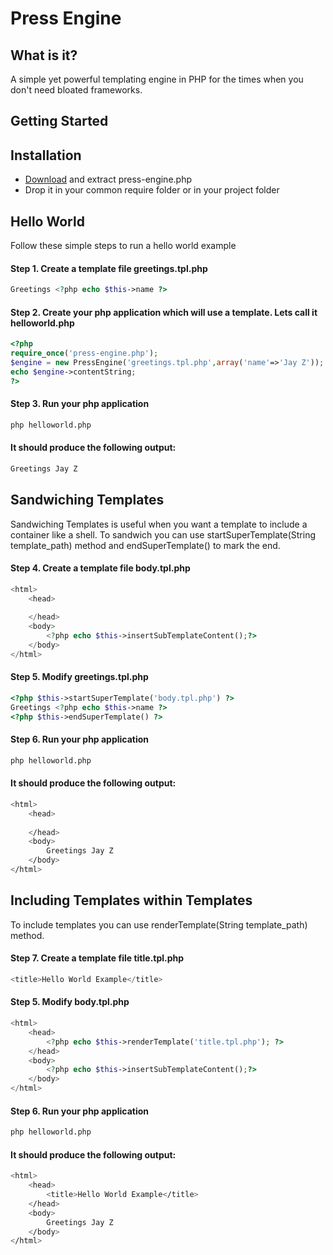 Press Engine
============

What is it?
--------------------------------------

A simple yet powerful templating engine in PHP for the times when you don't need bloated frameworks.

Getting Started
--------------------------------------

Installation
--------------------------------------

- [Download](https://github.com/tahirkhan/press-engine/archive/master.zip) and extract press-engine.php
- Drop it in your common require folder or in your project folder

Hello World
--------------------------------------

Follow these simple steps to run a hello world example

#### Step 1. Create a template file greetings.tpl.php

```php
Greetings <?php echo $this->name ?>
```

#### Step 2. Create your php application which will use a template. Lets call it helloworld.php

```php
<?php
require_once('press-engine.php');
$engine = new PressEngine('greetings.tpl.php',array('name'=>'Jay Z'));
echo $engine->contentString;
?>
```

#### Step 3. Run your php application 

```bash
php helloworld.php
```

#### It should produce the following output:

```bash
Greetings Jay Z
```

Sandwiching Templates
--------------------------------------
Sandwiching Templates is useful when you want a template to include a container like a shell. 
To sandwich you can use startSuperTemplate(String template_path) method and endSuperTemplate() to mark the end.

#### Step 4. Create a template file body.tpl.php

```php
<html>
	<head>
		
	</head>
	<body>
		<?php echo $this->insertSubTemplateContent();?>
	</body>
</html>
```

#### Step 5. Modify greetings.tpl.php

```php
<?php $this->startSuperTemplate('body.tpl.php') ?>
Greetings <?php echo $this->name ?>
<?php $this->endSuperTemplate() ?>
```

#### Step 6. Run your php application 

```bash
php helloworld.php
```

#### It should produce the following output:

```bash
<html>
	<head>
		
	</head>
	<body>
		Greetings Jay Z
	</body>
</html>
```

Including Templates within Templates
--------------------------------------

To include templates you can use renderTemplate(String template_path) method.

#### Step 7. Create a template file title.tpl.php

```php
<title>Hello World Example</title>
```

#### Step 5. Modify body.tpl.php

```php
<html>
	<head>
		<?php echo $this->renderTemplate('title.tpl.php'); ?>
	</head>
	<body>
		<?php echo $this->insertSubTemplateContent();?>
	</body>
</html>
```

#### Step 6. Run your php application 

```bash
php helloworld.php
```

#### It should produce the following output:

```bash
<html>
	<head>
		<title>Hello World Example</title>
	</head>
	<body>
		Greetings Jay Z
	</body>
</html>
```
